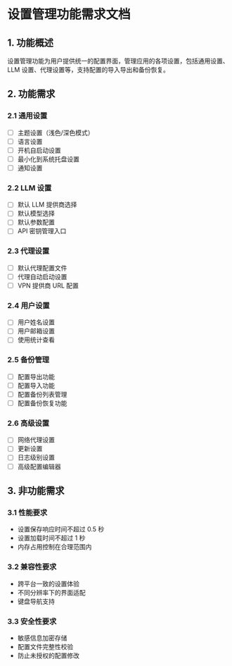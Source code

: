 # 设置管理功能需求文档

## 1. 功能概述

设置管理功能为用户提供统一的配置界面，管理应用的各项设置，包括通用设置、LLM 设置、代理设置等，支持配置的导入导出和备份恢复。

## 2. 功能需求

### 2.1 通用设置
- [ ] 主题设置（浅色/深色模式）
- [ ] 语言设置
- [ ] 开机自启动设置
- [ ] 最小化到系统托盘设置
- [ ] 通知设置

### 2.2 LLM 设置
- [ ] 默认 LLM 提供商选择
- [ ] 默认模型选择
- [ ] 默认参数配置
- [ ] API 密钥管理入口

### 2.3 代理设置
- [ ] 默认代理配置文件
- [ ] 代理自动启动设置
- [ ] VPN 提供商 URL 配置

### 2.4 用户设置
- [ ] 用户姓名设置
- [ ] 用户邮箱设置
- [ ] 使用统计查看

### 2.5 备份管理
- [ ] 配置导出功能
- [ ] 配置导入功能
- [ ] 配置备份列表管理
- [ ] 配置备份恢复功能

### 2.6 高级设置
- [ ] 网络代理设置
- [ ] 更新设置
- [ ] 日志级别设置
- [ ] 高级配置编辑器

## 3. 非功能需求

### 3.1 性能要求
- 设置保存响应时间不超过 0.5 秒
- 设置加载时间不超过 1 秒
- 内存占用控制在合理范围内

### 3.2 兼容性要求
- 跨平台一致的设置体验
- 不同分辨率下的界面适配
- 键盘导航支持

### 3.3 安全性要求
- 敏感信息加密存储
- 配置文件完整性校验
- 防止未授权的配置修改